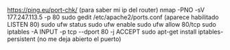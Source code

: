 
https://ping.eu/port-chk/ (para saber mi ip del router)
nmap -PNO -sV 177.247.113.5 -p 80
sudo gedit /etc/apache2/ports.conf (aparece habilitado LISTEN 80)
sudo ufw status
sudo ufw enable
sudo ufw allow 80/tcp
sudo iptables -A INPUT -p tcp --dport 80 -j ACCEPT
sudo apt-get install iptables-persistent (no me deja abierto el puerto)
